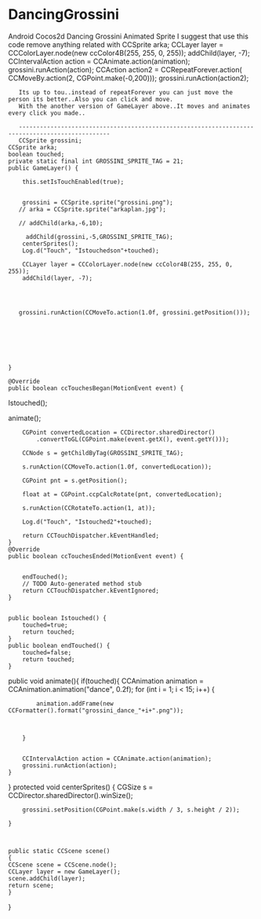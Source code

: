 DancingGrossini
===============

Android Cocos2d Dancing Grossini Animated Sprite
I suggest that use this code remove anything related with CCSprite arka;
  CCLayer layer = CCColorLayer.node(new ccColor4B(255, 255, 0, 255));
        addChild(layer, -7);
       CCIntervalAction action = CCAnimate.action(animation);
        grossini.runAction(action);
        CCAction action2 = CCRepeatForever.action(
                CCMoveBy.action(2, CGPoint.make(-0,200)));
        grossini.runAction(action2);
        
       Its up to tou..instead of repeatForever you can just move the person its better..Also you can click and move.
       With the another version of GameLayer above..It moves and animates every click you made..
       
       ------------------------------------------------------------------------------------------------
       CCSprite grossini;
    CCSprite arka;
    boolean touched;
    private static final int GROSSINI_SPRITE_TAG = 21;
    public GameLayer() {
    	 
    	this.setIsTouchEnabled(true);
    	
    	
        grossini = CCSprite.sprite("grossini.png");
       // arka = CCSprite.sprite("arkaplan.jpg");

       // addChild(arka,-6,10);

         addChild(grossini,-5,GROSSINI_SPRITE_TAG);
    	centerSprites();
    	Log.d("Touch", "Istouchedson"+touched); 
    
        CCLayer layer = CCColorLayer.node(new ccColor4B(255, 255, 0, 255));
        addChild(layer, -7);
       
       
      
      
       grossini.runAction(CCMoveTo.action(1.0f, grossini.getPosition()));
  
       
    
       
       
     
    
    }
    
    @Override
    public boolean ccTouchesBegan(MotionEvent event) {
  
   Istouched();
  
   animate();
  
        CGPoint convertedLocation = CCDirector.sharedDirector()
        	.convertToGL(CGPoint.make(event.getX(), event.getY()));

        CCNode s = getChildByTag(GROSSINI_SPRITE_TAG);
     
        s.runAction(CCMoveTo.action(1.0f, convertedLocation));
       
        CGPoint pnt = s.getPosition();

        float at = CGPoint.ccpCalcRotate(pnt, convertedLocation);

        s.runAction(CCRotateTo.action(1, at));
        
        Log.d("Touch", "Istouched2"+touched);  

        return CCTouchDispatcher.kEventHandled;
    } 
    @Override
    public boolean ccTouchesEnded(MotionEvent event) {
    	
    	
    	endTouched();
    	// TODO Auto-generated method stub
    	return CCTouchDispatcher.kEventIgnored;
    }
   
   
    public boolean Istouched() {
    	touched=true;
        return touched;
    }
    public boolean endTouched() {
    	touched=false;
        return touched;
    }
   
public void animate(){
	if(touched){
    	CCAnimation animation = CCAnimation.animation("dance", 0.2f);
        for (int i = 1; i < 15; i++) {
           
            animation.addFrame(new CCFormatter().format("grossini_dance_"+i+".png"));
            
           
        
        }
      
    	
    	CCIntervalAction action = CCAnimate.action(animation);
        grossini.runAction(action);
    }
	
	
	
}
	protected void centerSprites() {
        CGSize s = CCDirector.sharedDirector().winSize();

        grossini.setPosition(CGPoint.make(s.width / 3, s.height / 2));
      
    }

 

	public static CCScene scene()
	{
	CCScene scene = CCScene.node();
	CCLayer layer = new GameLayer();
	scene.addChild(layer);
	return scene;
	}
}
